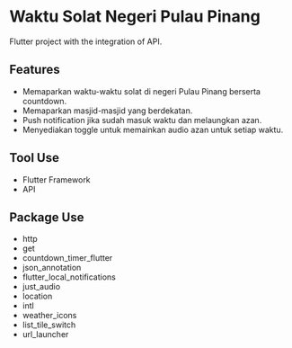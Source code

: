 # Waktu Solat Negeri Pulau Pinang

Flutter project with the integration of API.

## Features

- Memaparkan waktu-waktu solat di negeri Pulau Pinang berserta countdown.
- Memaparkan masjid-masjid yang berdekatan.
- Push notification jika sudah masuk waktu dan melaungkan azan.
- Menyediakan toggle untuk memainkan audio azan untuk setiap waktu.


## Tool Use 

- Flutter Framework
- API

## Package Use 

- http
- get
- countdown_timer_flutter
- json_annotation
- flutter_local_notifications
- just_audio
- location
- intl
- weather_icons
- list_tile_switch
- url_launcher
